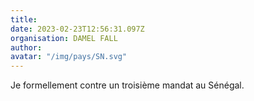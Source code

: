```yaml
---
title: 
date: 2023-02-23T12:56:31.097Z
organisation: DAMEL FALL 
author: 
avatar: "/img/pays/SN.svg"
---
```


Je formellement contre un troisième mandat au Sénégal.